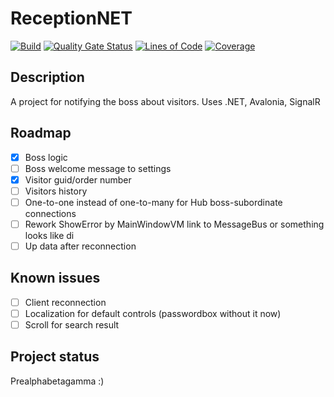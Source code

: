 # ReceptionNET
[![Build](https://github.com/kirichenec/ReceptionNET/actions/workflows/dotnet.yml/badge.svg)](https://github.com/kirichenec/ReceptionNET/actions/workflows/dotnet.yml)
[![Quality Gate Status](https://sonarcloud.io/api/project_badges/measure?project=kirichenec_ReceptionNET&metric=alert_status)](https://sonarcloud.io/summary/new_code?id=kirichenec_ReceptionNET)
[![Lines of Code](https://sonarcloud.io/api/project_badges/measure?project=kirichenec_ReceptionNET&metric=ncloc)](https://sonarcloud.io/summary/new_code?id=kirichenec_ReceptionNET)
[![Coverage](https://sonarcloud.io/api/project_badges/measure?project=kirichenec_ReceptionNET&metric=coverage)](https://sonarcloud.io/summary/new_code?id=kirichenec_ReceptionNET)

## Description
A project for notifying the boss about visitors.
Uses .NET, Avalonia, SignalR

## Roadmap
- [X] Boss logic
- [ ] Boss welcome message to settings
- [X] Visitor guid/order number
- [ ] Visitors history
- [ ] One-to-one instead of one-to-many for Hub boss-subordinate connections
- [ ] Rework ShowError by MainWindowVM link to MessageBus or something looks like di
- [ ] Up data after reconnection

## Known issues
- [ ] Client reconnection
- [ ] Localization for default controls (passwordbox without it now)
- [ ] Scroll for search result

## Project status
Prealphabetagamma :)
